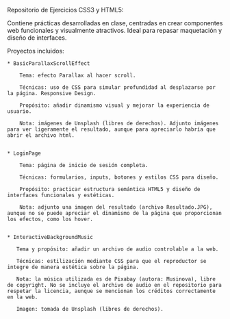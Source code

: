 Repositorio de Ejercicios CSS3 y HTML5:

Contiene prácticas desarrolladas en clase, centradas en crear componentes web funcionales y visualmente atractivos. Ideal para repasar maquetación y diseño de interfaces.


Proyectos incluidos:

    * BasicParallaxScrollEffect

        Tema: efecto Parallax al hacer scroll.

        Técnicas: uso de CSS para simular profundidad al desplazarse por la página. Responsive Design.

        Propósito: añadir dinamismo visual y mejorar la experiencia de usuario.

        Nota: imágenes de Unsplash (libres de derechos). Adjunto imágenes para ver ligeramente el resultado, aunque para apreciarlo habría que abrir el archivo html.
        

    * LoginPage

        Tema: página de inicio de sesión completa.

        Técnicas: formularios, inputs, botones y estilos CSS para diseño.

        Propósito: practicar estructura semántica HTML5 y diseño de interfaces funcionales y estéticas.
        
        Nota: adjunto una imagen del resultado (archivo Resultado.JPG), aunque no se puede apreciar el dinamismo de la página que proporcionan los efectos, como los hover.


    * InteractiveBackgroundMusic

       Tema y propósito: añadir un archivo de audio controlable a la web.

       Técnicas: estilización mediante CSS para que el reproductor se integre de manera estética sobre la página.

       Nota: la música utilizada es de Pixabay (autora: Musinova), libre de copyright. No se incluye el archivo de audio en el repositorio para respetar la licencia, aunque se mencionan los créditos correctamente en la web.
      
       Imagen: tomada de Unsplash (libres de derechos).
       
